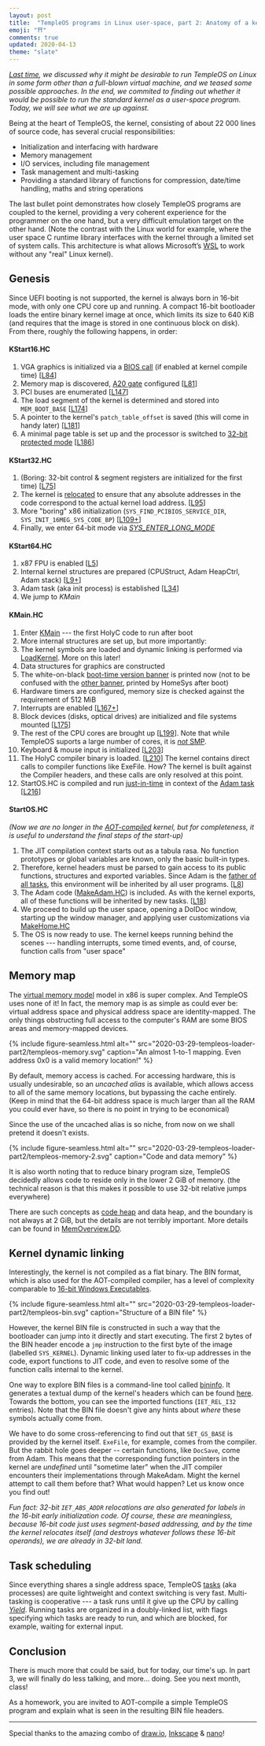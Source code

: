 ```yaml
---
layout: post
title:  "TempleOS programs in Linux user-space, part 2: Anatomy of a kernel"
emoji: "⛩️"
comments: true
updated: 2020-04-13
theme: "slate"
---
```


_[Last time](../../02/27/templeos-loader-part1.html), we discussed why it might be desirable to run TempleOS on Linux in some form other than a full-blown virtual machine, and we teased some possible approaches. In the end, we commited to finding out whether it would be possible to run the standard kernel as a user-space program. Today, we will see what we are up against._

Being at the heart of TempleOS, the kernel, consisting of about 22 000 lines of source code, has several crucial responsibilities:

- Initialization and interfacing with hardware
- Memory management
- I/O services, including file management
- Task management and multi-tasking
- Providing a standard library of functions for compression, date/time handling, maths and string operations

The last bullet point demonstrates how closely TempleOS programs are coupled to the kernel, providing a very coherent experience for the programmer on the one hand, but a very difficult emulation target on the other hand. (Note the contrast with the Linux world for example, where the user space C runtime library interfaces with the kernel through a limited set of system calls. This architecture is what allows Microsoft’s [WSL](https://en.wikipedia.org/wiki/Windows_Subsystem_for_Linux#WSL_1) to work without any "real" Linux kernel).

## Genesis

Since UEFI booting is not supported, the kernel is always born in 16-bit mode, with only one CPU core up and running. A compact 16-bit bootloader loads the entire binary kernel image at once, which limits its size to 640 KiB (and requires that the image is stored in one continuous block on disk). From there, roughly the following happens, in order:

#### KStart16.HC

1. VGA graphics is initialized via a [BIOS call](http://stanislavs.org/helppc/int_10-0.html) (if enabled at kernel compile time) [[L84](https://github.com/cia-foundation/TempleOS/blob/c26482bb6ad3f80106d28504ec5db3c6a360732c/Kernel/KStart16.HC#L84)]
2. Memory map is discovered, [A20 gate](https://en.wikipedia.org/wiki/A20_line) configured [[L81](https://github.com/cia-foundation/TempleOS/blob/c26482bb6ad3f80106d28504ec5db3c6a360732c/Kernel/KStart16.HC#L91)]
3. PCI buses are enumerated [[L147](https://github.com/cia-foundation/TempleOS/blob/c26482bb6ad3f80106d28504ec5db3c6a360732c/Kernel/KStart16.HC#L147)]
4. The load segment of the kernel is determined and stored into `MEM_BOOT_BASE` [[L174](https://github.com/cia-foundation/TempleOS/blob/c26482bb6ad3f80106d28504ec5db3c6a360732c/Kernel/KStart16.HC#L174)]
5. A pointer to the kernel's `patch_table_offset` is saved (this will come in handy later) [[L181](https://github.com/cia-foundation/TempleOS/blob/c26482bb6ad3f80106d28504ec5db3c6a360732c/Kernel/KStart16.HC#L181)]
6. A minimal page table is set up and the processor is switched to [32-bit protected mode](https://wiki.osdev.org/Protected_Mode) [[L186](https://github.com/cia-foundation/TempleOS/blob/c26482bb6ad3f80106d28504ec5db3c6a360732c/Kernel/KStart16.HC#L186)]

#### KStart32.HC

1. (Boring: 32-bit control & segment registers are initialized for the first time) [[L75](https://github.com/cia-foundation/TempleOS/blob/c26482bb6ad3f80106d28504ec5db3c6a360732c/Kernel/KStart32.HC#L75)]
2. The kernel is [relocated](https://en.wikipedia.org/wiki/Relocation_(computing)) to ensure that any absolute addresses in the code correspond to the actual kernel load address. [[L95](https://github.com/cia-foundation/TempleOS/blob/c26482bb6ad3f80106d28504ec5db3c6a360732c/Kernel/KStart32.HC#L95)]
3. More "boring" x86 initialization (`SYS_FIND_PCIBIOS_SERVICE_DIR`, `SYS_INIT_16MEG_SYS_CODE_BP`) [[L109+](https://github.com/cia-foundation/TempleOS/blob/c26482bb6ad3f80106d28504ec5db3c6a360732c/Kernel/KStart32.HC#L109)]
4. Finally, we enter 64-bit mode via _[SYS_ENTER_LONG_MODE](https://github.com/cia-foundation/TempleOS/blob/09f344d2a97bad5e37e3c6b657360e16d72a80e1/Kernel/KStart64.HC#L44)_

#### KStart64.HC

1. x87 FPU is enabled [[L5](https://github.com/cia-foundation/TempleOS/blob/c26482bb6ad3f80106d28504ec5db3c6a360732c/Kernel/KStart64.HC#L5)]
2. Internal kernel structures are prepared (CPUStruct, Adam HeapCtrl, Adam stack) [[L9+](https://github.com/cia-foundation/TempleOS/blob/c26482bb6ad3f80106d28504ec5db3c6a360732c/Kernel/KStart64.HC#L9)]
3. Adam task (aka init process) is established [[L34](https://github.com/cia-foundation/TempleOS/blob/c26482bb6ad3f80106d28504ec5db3c6a360732c/Kernel/KStart64.HC#L34)]
4. We jump to _KMain_

#### KMain.HC

1. Enter [KMain](https://github.com/cia-foundation/TempleOS/blob/c26482bb6ad3f80106d28504ec5db3c6a360732c/Kernel/KMain.HC#L135) --- the first HolyC code to run after boot
2. More internal structures are set up, but more importantly:
3. The kernel symbols are loaded and dynamic linking is performed via [LoadKernel](https://github.com/cia-foundation/TempleOS/blob/c26482bb6ad3f80106d28504ec5db3c6a360732c/Kernel/KLoad.HC#L240). More on this later!
4. Data structures for graphics are constructed
5. The white-on-black [boot-time version banner](https://github.com/cia-foundation/TempleOS/blob/c26482bb6ad3f80106d28504ec5db3c6a360732c/Kernel/KMain.HC#L160) is printed now (not to be confused with the [other banner](https://github.com/cia-foundation/TempleOS/blob/c26482bb6ad3f80106d28504ec5db3c6a360732c/HomeSys.HC#L38), printed by HomeSys after boot)
6. Hardware timers are configured, memory size is checked against the requirement of 512 MiB
7. Interrupts are enabled [[L167+](https://github.com/cia-foundation/TempleOS/blob/c26482bb6ad3f80106d28504ec5db3c6a360732c/Kernel/KMain.HC#L167)]
8. Block devices (disks, optical drives) are initialized and file systems mounted [[L175](https://github.com/cia-foundation/TempleOS/blob/c26482bb6ad3f80106d28504ec5db3c6a360732c/Kernel/KMain.HC#L175)]
9. The rest of the CPU cores are brought up [[L199](https://github.com/cia-foundation/TempleOS/blob/c26482bb6ad3f80106d28504ec5db3c6a360732c/Kernel/KMain.HC#L199)]. Note that while TempleOS suports a large number of cores, it is [_not_ SMP](https://templeos.holyc.xyz/Wb/Doc/MultiCore.html).
10. Keyboard & mouse input is initialized [[L203](https://github.com/cia-foundation/TempleOS/blob/c26482bb6ad3f80106d28504ec5db3c6a360732c/Kernel/KMain.HC#L203)]
11. The HolyC compiler binary is loaded. [[L210](https://github.com/cia-foundation/TempleOS/blob/c26482bb6ad3f80106d28504ec5db3c6a360732c/Kernel/KMain.HC#L210)] The kernel contains direct calls to compiler functions like ExeFile. How? The kernel is built against the Compiler headers, and these calls are only resolved at this point.
12. StartOS.HC is compiled and run [just-in-time](https://templeos.holyc.xyz/Wb/Doc/Glossary.html#l221) in context of the [Adam task](https://templeos.holyc.xyz/Wb/Doc/Glossary.html#l171) [[L216](https://github.com/cia-foundation/TempleOS/blob/c26482bb6ad3f80106d28504ec5db3c6a360732c/Kernel/KMain.HC#L216)]


#### StartOS.HC

_(Now we are no longer in the [AOT-compiled](https://templeos.holyc.xyz/Wb/Doc/Glossary.html#l208) kernel, but for completeness, it is useful to understand the final steps of the start-up)_

1. The JIT compilation context starts out as a tabula rasa. No function prototypes or global variables are known, only the basic built-in types.
2. Therefore, kernel headers must be parsed to gain access to its public functions, structures and exported variables. Since Adam is the [father of all tasks](https://templeos.holyc.xyz/Wb/Doc/GuideLines.html#l26), this environment will be inherited by all user programs. [[L8](https://github.com/cia-foundation/TempleOS/blob/c26482bb6ad3f80106d28504ec5db3c6a360732c/StartOS.HC#L8)]
3. The Adam code ([MakeAdam.HC](https://github.com/cia-foundation/TempleOS/blob/c26482bb6ad3f80106d28504ec5db3c6a360732c/Adam/MakeAdam.HC)) is included. As with the kernel exports, all of these functions will be inherited by new tasks. [[L18](https://github.com/cia-foundation/TempleOS/blob/c26482bb6ad3f80106d28504ec5db3c6a360732c/StartOS.HC#L18)]
4. We proceed to build up the user space, opening a DolDoc window, starting up the window manager, and applying user customizations via [MakeHome.HC](https://github.com/cia-foundation/TempleOS/blob/c26482bb6ad3f80106d28504ec5db3c6a360732c/MakeHome.HC)
5. The OS is now ready to use. The kernel keeps running behind the scenes --- handling interrupts, some timed events, and, of course, function calls from "user space"

## Memory map

The [virtual memory model](https://compas.cs.stonybrook.edu/~nhonarmand/courses/fa17/cse306/slides/07-x86_vm.pdf) model in x86 is super complex. And TempleOS uses none of it! In fact, the memory map is as simple as could ever be: virtual address space and physical address space are identity-mapped. The only things obstructing full access to the computer's RAM are some BIOS areas and memory-mapped devices.

{% include figure-seamless.html alt="" src="2020-03-29-templeos-loader-part2/templeos-memory.svg" caption="An almost 1-to-1 mapping. Even address 0x0 is a valid memory location!" %}

By default, memory access is cached. For accessing hardware, this is usually undesirable, so an _uncached alias_ is available, which allows access to all of the same memory locations, but bypassing the cache entirely. (Keep in mind that the 64-bit address space is much larger than all the RAM you could ever have, so there is no point in trying to be economical)

Since the use of the uncached alias is so niche, from now on we shall pretend it doesn't exists.

{% include figure-seamless.html alt="" src="2020-03-29-templeos-loader-part2/templeos-memory-2.svg" caption="Code and data memory" %}

It is also worth noting that to reduce binary program size, TempleOS decidedly allows code to reside only in the lower 2 GiB of memory. (the technical reason is that this makes it possible to use 32-bit relative jumps everywhere)

There are such concepts as [code heap](https://templeos.holyc.xyz/Wb/Doc/Glossary.html#l185) and data heap, and the boundary is not always at 2 GiB, but the details are not terribly important. More details can be found in [MemOverview.DD](https://templeos.holyc.xyz/Wb/Doc/MemOverview.html).

## Kernel dynamic linking

Interestingly, the kernel is not compiled as a flat binary. The BIN format, which is also used for the AOT-compiled compiler, has a level of complexity comparable to [16-bit Windows Executables](https://en.wikipedia.org/wiki/New_Executable).

{% include figure-seamless.html alt="" src="2020-03-29-templeos-loader-part2/templeos-bin.svg" caption="Structure of a BIN file" %}

However, the kernel BIN file is constructed in such a way that the bootloader can jump into it directly and start executing. The first 2 bytes of the BIN header encode a `jmp` instruction to the first byte of the image (labelled `SYS_KERNEL`). Dynamic linking used later to fix-up addresses in the code, export functions to JIT code, and even to resolve some of the function calls internal to the kernel.

One way to explore BIN files is a command-line tool called [bininfo](https://github.com/cia-foundation/bininfo). It generates a textual dump of the kernel's headers which can be found [here](https://github.com/cia-foundation/bininfo/blob/92e273972cb304828aef75aedd2fa48682080394/.github/expected/Kernel.txt). Towards the bottom, you can see the imported functions (`IET_REL_I32` entries). Note that the BIN file doesn't give any hints about _where_ these symbols actually come from.

We have to do some cross-referencing to find out that `SET_GS_BASE` is provided by the kernel itself. `ExeFile`, for example, comes from the compiler. But the rabbit hole goes deeper -- certain functions, like `DocSave`, come from Adam. This means that the corresponding function pointers in the kernel are _undefined_ until "sometime later" when the JIT compiler encounters their implementations through MakeAdam. Might the kernel attempt to call them before that? What would happen? Let us know once you find out!

_Fun fact: 32-bit `IET_ABS_ADDR` relocations are also generated for labels in the 16-bit early initialization code. Of course, these are meaningless, because 16-bit code just uses segment-based addressing, and by the time the kernel relocates itself (and destroys whatever follows these 16-bit operands), we are already in 32-bit land._

## Task scheduling

Since everything shares a single address space, TempleOS [tasks](https://github.com/cia-foundation/TempleOS/blob/c26482bb6ad3f80106d28504ec5db3c6a360732c/Kernel/KernelA.HH#L3271) (aka processes) are quite lightweight and context switching is very fast. Multi-tasking is cooperative --- a task runs until it give up the CPU by calling _[Yield](https://github.com/cia-foundation/TempleOS/blob/c26482bb6ad3f80106d28504ec5db3c6a360732c/Kernel/Sched.HC#L156)_. Running tasks are organized in a doubly-linked list, with flags specifying which tasks are ready to run, and which are blocked, for example, waiting for external input.

## Conclusion

There is much more that could be said, but for today, our time's up. In part 3, we will finally do less talking, and more... doing. See you next month, class!

As a homework, you are invited to AOT-compile a simple TempleOS program and explain what is seen in the resulting BIN file headers.

---

Special thanks to the amazing combo of [draw.io](https://draw.io), [Inkscape](https://inkscape.org/) & [nano](https://vecta.io/nano)!
